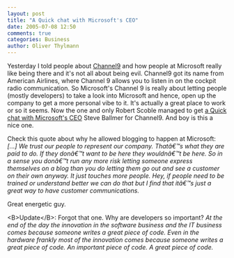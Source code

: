 ```yaml
---
layout: post
title: "A Quick chat with Microsoft's CEO"
date: 2005-07-08 12:50
comments: true
categories: Business
author: Oliver Thylmann
---
```




Yesterday I told people about [Channel9](http://channel9.msdn.com/) and how people at Microsoft really like being there and it's not all about being evil. Channel9 got its name from American Airlines, where Channel 9 allows you to listen in on the cockpit radio communication. So Microsoft's Channel 9 is really about letting people (mostly developers) to take a look into Microsoft and hence, open up the company to get a more personal vibe to it. It's actually a great place to work or so it seems. Now the one and only Robert Scoble managed to get [a Quick chat with Microsoft's CEO](http://channel9.msdn.com/ShowPost.aspx?PostID=85532) Steve Ballmer for Channel9. And boy is this a nice one.

Check this quote about why he allowed blogging to happen at Microsoft: *[...] We trust our people to represent our company. Thatâ€™s what they are paid to do. If they donâ€™t want to be here they wouldnâ€™t be here. So in a sense you donâ€™t run any more risk letting someone express themselves on a blog than you do letting them go out and see a customer on their own anyway. It just touches more people. Hey, if people need to be trained or understand better we can do that but I find that itâ€™s just a great way to have customer communications.*

Great energetic guy.

&lt;B&gt;Update&lt;/B&gt;: Forgot that one. Why are developers so important? *At the end of the day the innovation in the software business and the IT business comes because someone writes a great piece of code. Even in the hardware frankly most of the innovation comes because someone writes a great piece of code. An important piece of code. A great piece of code.*


